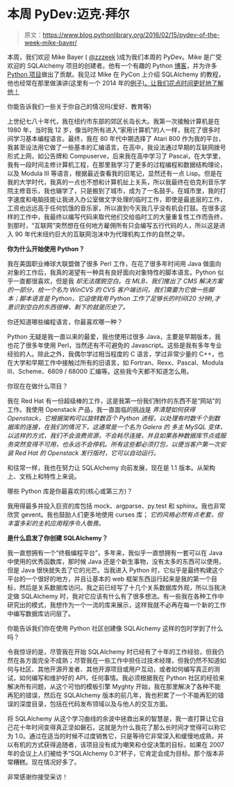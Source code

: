 # 本周 PyDev:迈克·拜尔

> 原文：<https://www.blog.pythonlibrary.org/2016/02/15/pydev-of-the-week-mike-bayer/>

本周，我们欢迎 Mike Bayer ( [@zzzeek](https://twitter.com/zzzeek) )成为我们本周的 PyDev。Mike 是广受欢迎的 SQLAlchemy 项目的创建者。他有一个有趣的 Python [博客](http://techspot.zzzeek.org/)，并为许多 [Python 项目](https://bitbucket.org/zzzeek/)做出了贡献。我见过 Mike 在 PyCon 上介绍 SQLAlchemy 的教程，他也经常在那里做演讲(这里有一个 2014 年的[例子)。让我们花点时间更好地了解他！](https://www.youtube.com/watch?v=P141KRbxVKc)

你能告诉我们一些关于你自己的情况吗(爱好、教育等)

上世纪七八十年代，我在纽约市东部的郊区长岛长大。我第一次接触计算机是在 1980 年，当时我 12 岁，像当时所有进入“家用计算机”的人一样，我花了很多时间学习基本编程语言。最终，我在 80 年代中期选择了 Atari 800 作为我的平台，我甚至设法用它做了一些基本的汇编语言。在高中，我设法通过早期的互联网拨号形式上网，如公告牌和 Compuserve，后来我在高中学习了 Pascal，在大学里，我有一段时间主修计算机工程，在那里我学习了更多的过程编程和数据结构理论，以及 Modula III 等语言，根据最近查看我的旧笔记，显然还有一点 Lisp。但是在我的大学时代，我真的一点也不想和计算机扯上关系，所以我最终在伯克利音乐学院主修音乐，我也辍学了，只是搬到了城市，成为了一名鼓手。在城市里，我的打字速度和电脑技能让我进入办公室做文字处理的临时工作，即使是最底层的工作，工资也远远高于任何饥饿的音乐家，所以直到今天我几乎没有机会打鼓。在很多这样的工作中，我最终以编写代码来取代他们交给临时工的大量重复性工作而告终，到那时，“互联网”突然想在任何地方雇佣所有只会编写五行代码的人，所以这是进入 90 年代末纽约巨大的互联网泡沫中为代理机构工作的自然之举。

**你为什么开始使用 Python？**

我在美国职业棒球大联盟做了很多 Perl 工作，在花了很多年时间用 Java 做面向对象的工作后，我真的渴望有一种具有良好面向对象特性的脚本语言。Python 似乎一直都很喜欢，但是我 *却无法摆脱空白。在 MLB，我们推出了 CMS 解决方案的一部分，给一个名为 WinCVS 的 CVS 客户端访问，我们需要为它做一些脚本；脚本语言是 Python，它迫使我用 Python 工作了足够长的时间(20 分钟),才意识到空白的东西很棒，剩下的就是历史了。*

你还知道哪些编程语言，你最喜欢哪一种？

Python 无疑是我一直以来的最爱，我也使用过很多 Java，主要是早期版本，我也花了很多年使用 Perl，当然还有不可避免的 Javascript。这些是我有多年专业经验的人。除此之外，我偶尔学过相当程度的 C 语言，学过非常少量的 C++，也在大学和早期工作中接触过所有的旧语言，如 Fortran、Rexx、Pascal、Modula III、Scheme、6809 / 68000 汇编等。这些我今天都不知道怎么用。

你现在在做什么项目？

我在 Red Hat 有一份超级棒的工作，这是我第一份我们制作的东西不是“网站”的工作。我使用 Openstack 产品，我一直面临的挑战是 *弄清楚如何获得 Openstack，它根据架构可以旋转数百个 Python 进程，以处理有时数千个到数据库的连接，在我们的情况下，这通常是一个名为 Galera 的* *多主 MySQL 变体，以这样的方式，我们不会浪费资源，不会耗尽连接，并且如果各种数据库节点或服务突然变得不可用，也永远不会停机。所有这些都必须打包，以便当客户第一次安装 Red Hat 的 Openstack 发行版时，它可以自动运行。*

和往常一样，我也在努力让 SQLAlchemy 向前发展，现在是 1.1 版本。从架构上、文档上和特性上来说。

哪些 Python 库是你最喜欢的(核心或第三方)？

我用得最多并投入巨资的库包括 mock、argparse、py.test 和 sphinx。我也非常欣赏 gevent。我也鼓励人们更多地使用 curses 库； *它的风格必然有点老套，但丰富多彩的主机应用程序令人敬畏。*

  **是什么启发了你创建 SQLAlchemy？**

我一直想拥有一个“终极编程平台”，多年来，我似乎一直想拥有一套可以在 Java 中使用的优秀函数库，那时候 Java 还是个新生事物，没有太多的东西可以使用，但是 Java 很快就失去了它的光芒。当我进入 Python 时，它似乎是最终构建这个平台的一个很好的地方，并且让基本的 web 框架东西运行起来是我的第一个目标，然后是关系数据库访问。我之前已经写了十几个关系数据库外观，所以当我决定做 SQLAlchemy 时，我对它应该有什么有了很多想法。有一些我在各种工作中研究出的模式，我想作为一个一流的库来展示，这样我就不必再在每一个新的工作中编写数据库访问层了。

你能告诉我们你在使用 Python 社区创建像 SQLAlchemy 这样的包时学到了什么吗？

令我惊讶的是，尽管我在开始 SQLAlchemy 时已经有了十年的工作经验，但我仍然在各方面完全不成熟；尽管我在一些工作中担任过技术经理，但我仍然不知道如何与社区、其他开源开发者、其他开源项目或用户互动，或者如何编写真正的测试，如何编写和维护好的 API，任何事情。我必须根据我在 Python 社区的经验来解决所有问题，从这个可怕的模板引擎 Myghty 开始，我在那里解决了各种不能再犯的错误，然后在 SQLAlchemy 版本的前几年，我也积累了一个不能再犯的错误的深度目录，包括在代码发布领域以及与他人的交互方面。

将 SQLAlchemy 从这个学习曲线的余波中拯救出来的智慧是，我一直打算让它自己花十年时间变得真正坚如磐石，这就是为什么我花了那么长时间才觉得可以称它为 1.0。通过在适当的时候不过度销售它，只是等待它非常深入和缓慢地成熟，并以有机的方式获得追随者，该项目没有成为嘲笑和仓促决策的目标，如果在 2007 年的会议上人们被给予“SQLAlchemy 0.3”杯子，它肯定会成为目标。那个版本非常糟糕。现在情况好多了。

非常感谢你接受采访！